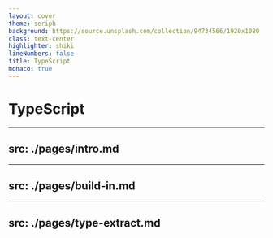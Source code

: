 ```yaml
---
layout: cover
theme: seriph
background: https://source.unsplash.com/collection/94734566/1920x1080
class: text-center
highlighter: shiki
lineNumbers: false 
title: TypeScript
monaco: true
---
```


# TypeScript


---
src: ./pages/intro.md
---

---
src: ./pages/build-in.md
---

---
src: ./pages/type-extract.md
---